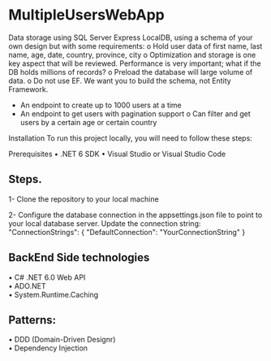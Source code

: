 # MultipleUsersWebApp

Data storage using SQL Server Express LocalDB, using a schema of your own design but 
with some requirements:
o Hold user data of first name, last name, age, date, country, province, city 
o Optimization and storage is one key aspect that will be reviewed. Performance is 
very important; what if the DB holds millions of records?
o Preload the database will large volume of data.
o Do not use EF. We want you to build the schema, not Entity Framework.
- An endpoint to create up to 1000 users at a time
- An endpoint to get users with pagination support
o Can filter and get users by a certain age or certain country

Installation
To run this project locally, you will need to follow these steps:

Prerequisites
&bull; .NET 6 SDK
&bull; Visual Studio or Visual Studio Code

## Steps. 
1- Clone the repository to your local machine</br>

2- Configure the database connection in the appsettings.json file to point to your local database server. Update the connection string:</br>
"ConnectionStrings": {
  "DefaultConnection": "YourConnectionString"
}</br>


## BackEnd Side technologies
&bull; C# .NET 6.0 Web API</br>
&bull; ADO.NET</br>
&bull; System.Runtime.Caching 

## Patterns:
&bull; DDD (Domain-Driven Designr)</br>
&bull; Dependency Injection</br>


